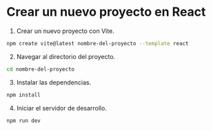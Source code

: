 # Crear un nuevo proyecto en React

1. Crear un nuevo proyecto con Vite.

```bash
npm create vite@latest nombre-del-proyecto --template react
```

2. Navegar al directorio del proyecto.

```bash
cd nombre-del-proyecto
```
3. Instalar las dependencias.

```bash
npm install
```
4. Iniciar el servidor de desarrollo.

```bash
npm run dev
```